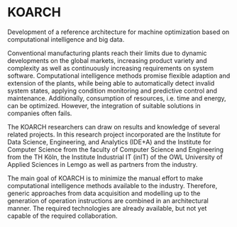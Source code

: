 # KOARCH

Development of a reference architecture for machine optimization based on computational intelligence and big data.

Conventional manufacturing plants reach their limits due to dynamic developments on the global markets, increasing product variety and complexity as well as continuously increasing requirements on system software. Computational intelligence methods promise flexible adaption and extension of the plants, while being able to automatically detect invalid system states, applying condition monitoring and predictive control and maintenance. Additionally, consumption of resources, i.e. time and energy, can be optimized. However, the integration of suitable solutions in companies often fails. 

The KOARCH researchers can draw on results and knowledge of several related projects. In this research project incorporated are the Institute for Data Science, Engineering, and Analytics (IDE+A) and the Institute for Computer Science from the faculty of Computer Science and Engineering from the TH Köln, the Institute Industrial IT (inIT) of the OWL University of Applied Sciences in Lemgo as well as partners from the industry.

The main goal of KOARCH is to minimize the manual effort to make computational intelligence methods available to the industry. Therefore, generic approaches from data acquisition and modelling up to the generation of operation instructions are combined in an architectural manner. The required technologies are already available, but not yet capable of the required collaboration.